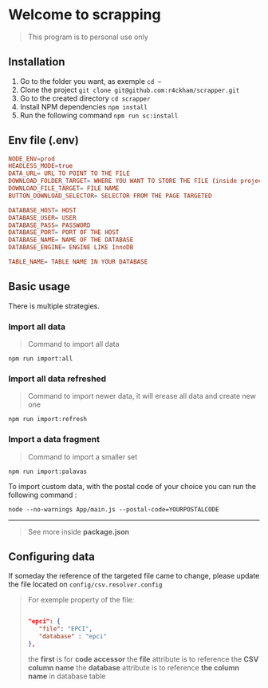 # Welcome to scrapping

> This program is to personal use only

## Installation 

1. Go to the folder you want, as exemple ```cd ~```
2. Clone the project ```git clone git@github.com:r4ckham/scrapper.git```
3. Go to the created directory ```cd scrapper```
4. Install NPM dependencies ```npm install```
5. Run the following command ```npm run sc:install```

## Env file (.env)

```conf
NODE_ENV=prod
HEADLESS_MODE=true
DATA_URL= URL TO POINT TO THE FILE
DOWNLOAD_FOLDER_TARGET= WHERE YOU WANT TO STORE THE FILE (inside project)
DOWNLOAD_FILE_TARGET= FILE NAME
BUTTON_DOWNLOAD_SELECTOR= SELECTOR FROM THE PAGE TARGETED

DATABASE_HOST= HOST
DATABASE_USER= USER
DATABASE_PASS= PASSWORD
DATABASE_PORT= PORT OF THE HOST
DATABASE_NAME= NAME OF THE DATABASE
DATABASE_ENGINE= ENGINE LIKE InnoDB

TABLE_NAME= TABLE NAME IN YOUR DATABASE
```

## Basic usage

There is multiple strategies.

### Import all data
> Command to import all data

```npm run import:all```

### Import all data refreshed

> Command to import newer data, it will erease all data and create new one

```npm run import:refresh```

### Import a data fragment

> Command to import a smaller set

```npm run import:palavas```

To import custom data, with the postal code of your choice you can run the following command :

```node --no-warnings App/main.js --postal-code=YOURPOSTALCODE```

---

> See more inside **package.json**

## Configuring data

If someday the reference of the targeted file came to change,
please update the file located on ```config/csv.resolver.config```


> For exemple  property of the file:
> ```json
>
>"epci": {
>    "file": "EPCI",
>    "database" : "epci"
>},
>```
>the **first** is for **code accessor**
>the **file** attribute is to reference the **CSV column name**
>the **database** attribute is to reference **the column name** in database table